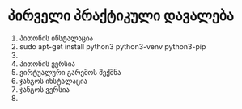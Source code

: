 # პირველი პრაქტიკული დავალება

1. პითონის ინსტალაცია
1. sudo apt-get install python3 python3-venv python3-pip
1. 
1. პითონის ვერსია
1. ვირტუალური გარემოს შექმნა
1. ჯანგოს ინსტალაცია
1. ჯანგოს ვერსია
1. 